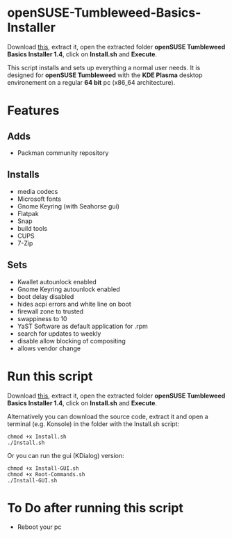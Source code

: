 # openSUSE-Tumbleweed-Basics-Installer

Download [this](https://github.com/Liemaeu/openSUSE-Tumbleweed-Basics-Installer/releases/download/1.4/openSUSE.Tumbleweed.Basics.Installer.1.4.tar.gz), extract it, open the extracted folder **openSUSE Tumbleweed Basics Installer 1.4**, click on **Install.sh** and **Execute**.

This script installs and sets up everything a normal user needs. It is designed for **openSUSE Tumbleweed** with the **KDE Plasma** desktop environement on a regular **64 bit** pc (x86_64 architecture).

# Features

## Adds

- Packman community repository

## Installs

- media codecs
- Microsoft fonts
- Gnome Keyring (with Seahorse gui)
- Flatpak
- Snap
- build tools
- CUPS
- 7-Zip

## Sets

- Kwallet autounlock enabled
- Gnome Keyring autounlock enabled
- boot delay disabled
- hides acpi errors and white line on boot
- firewall zone to trusted
- swappiness to 10
- YaST Software as default application for .rpm
- search for updates to weekly
- disable allow blocking of compositing
- allows vendor change

# Run this script

Download [this](https://github.com/Liemaeu/openSUSE-Tumbleweed-Basics-Installer/releases/download/1.4/openSUSE.Tumbleweed.Basics.Installer.1.4.tar.gz), extract it, open the extracted folder **openSUSE Tumbleweed Basics Installer 1.4**, click on **Install.sh** and **Execute**.



Alternatively you can download the source code, extract it and open a terminal (e.g. Konsole) in the folder with the Install.sh script:

```
chmod +x Install.sh
./Install.sh
```

Or you can run the gui (KDialog) version:

```
chmod +x Install-GUI.sh
chmod +x Root-Commands.sh
./Install-GUI.sh
```

# To Do after running this script

- Reboot your pc
